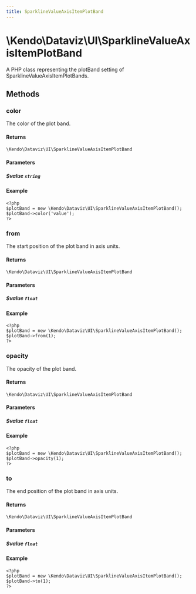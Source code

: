 ```yaml
---
title: SparklineValueAxisItemPlotBand
---
```


# \Kendo\Dataviz\UI\SparklineValueAxisItemPlotBand

A PHP class representing the plotBand setting of SparklineValueAxisItemPlotBands.


## Methods

### color
The color of the plot band.

#### Returns
`\Kendo\Dataviz\UI\SparklineValueAxisItemPlotBand`

#### Parameters

##### $value `string`



#### Example 
    <?php
    $plotBand = new \Kendo\Dataviz\UI\SparklineValueAxisItemPlotBand();
    $plotBand->color('value');
    ?>

### from
The start position of the plot band in axis units.

#### Returns
`\Kendo\Dataviz\UI\SparklineValueAxisItemPlotBand`

#### Parameters

##### $value `float`



#### Example 
    <?php
    $plotBand = new \Kendo\Dataviz\UI\SparklineValueAxisItemPlotBand();
    $plotBand->from(1);
    ?>

### opacity
The opacity of the plot band.

#### Returns
`\Kendo\Dataviz\UI\SparklineValueAxisItemPlotBand`

#### Parameters

##### $value `float`



#### Example 
    <?php
    $plotBand = new \Kendo\Dataviz\UI\SparklineValueAxisItemPlotBand();
    $plotBand->opacity(1);
    ?>

### to
The end position of the plot band in axis units.

#### Returns
`\Kendo\Dataviz\UI\SparklineValueAxisItemPlotBand`

#### Parameters

##### $value `float`



#### Example 
    <?php
    $plotBand = new \Kendo\Dataviz\UI\SparklineValueAxisItemPlotBand();
    $plotBand->to(1);
    ?>

